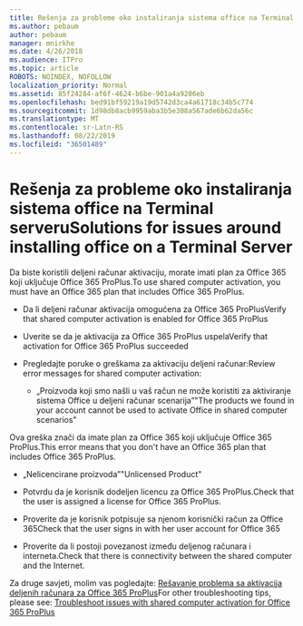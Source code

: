 ```yaml
---
title: Rešenja za probleme oko instaliranja sistema office na Terminal serveru
ms.author: pebaum
author: pebaum
manager: mnirkhe
ms.date: 4/26/2018
ms.audience: ITPro
ms.topic: article
ROBOTS: NOINDEX, NOFOLLOW
localization_priority: Normal
ms.assetid: 85f24284-af6f-4624-b6be-901a4a9206eb
ms.openlocfilehash: bed91bf59219a19d5742d3ca4a61718c34b5c774
ms.sourcegitcommit: 1d98db8acb9959aba3b5e308a567ade6b62da56c
ms.translationtype: MT
ms.contentlocale: sr-Latn-RS
ms.lasthandoff: 08/22/2019
ms.locfileid: "36501489"
---
```

# <a name="solutions-for-issues-around-installing-office-on-a-terminal-server"></a><span data-ttu-id="7d51c-102">Rešenja za probleme oko instaliranja sistema office na Terminal serveru</span><span class="sxs-lookup"><span data-stu-id="7d51c-102">Solutions for issues around installing office on a Terminal Server</span></span>

<span data-ttu-id="7d51c-103">Da biste koristili deljeni računar aktivaciju, morate imati plan za Office 365 koji uključuje Office 365 ProPlus.</span><span class="sxs-lookup"><span data-stu-id="7d51c-103">To use shared computer activation, you must have an Office 365 plan that includes Office 365 ProPlus.</span></span>
  
- <span data-ttu-id="7d51c-104">Da li deljeni računar aktivacija omogućena za Office 365 ProPlus</span><span class="sxs-lookup"><span data-stu-id="7d51c-104">Verify that shared computer activation is enabled for Office 365 ProPlus</span></span>
    
- <span data-ttu-id="7d51c-105">Uverite se da je aktivacija za Office 365 ProPlus uspela</span><span class="sxs-lookup"><span data-stu-id="7d51c-105">Verify that activation for Office 365 ProPlus succeeded</span></span>
    
- <span data-ttu-id="7d51c-106">Pregledajte poruke o greškama za aktivaciju deljeni računar:</span><span class="sxs-lookup"><span data-stu-id="7d51c-106">Review error messages for shared computer activation:</span></span>
    
  - <span data-ttu-id="7d51c-107">„Proizvoda koji smo našli u vaš račun ne može koristiti za aktiviranje sistema Office u deljeni računar scenarija”</span><span class="sxs-lookup"><span data-stu-id="7d51c-107">"The products we found in your account cannot be used to activate Office in shared computer scenarios"</span></span>
  
<span data-ttu-id="7d51c-108">Ova greška znači da imate plan za Office 365 koji uključuje Office 365 ProPlus.</span><span class="sxs-lookup"><span data-stu-id="7d51c-108">This error means that you don't have an Office 365 plan that includes Office 365 ProPlus.</span></span>
    
  - <span data-ttu-id="7d51c-109">„Nelicencirane proizvoda”</span><span class="sxs-lookup"><span data-stu-id="7d51c-109">"Unlicensed Product"</span></span>
    
  - <span data-ttu-id="7d51c-110">Potvrdu da je korisnik dodeljen licencu za Office 365 ProPlus.</span><span class="sxs-lookup"><span data-stu-id="7d51c-110">Check that the user is assigned a license for Office 365 ProPlus.</span></span>
    
  - <span data-ttu-id="7d51c-111">Proverite da je korisnik potpisuje sa njenom korisnički račun za Office 365</span><span class="sxs-lookup"><span data-stu-id="7d51c-111">Check that the user signs in with her user account for Office 365</span></span>
    
  - <span data-ttu-id="7d51c-112">Proverite da li postoji povezanost između deljenog računara i interneta.</span><span class="sxs-lookup"><span data-stu-id="7d51c-112">Check that there is connectivity between the shared computer and the Internet.</span></span>
    
<span data-ttu-id="7d51c-113">Za druge savjeti, molim vas pogledajte: [Rešavanje problema sa aktivacija deljenih računara za Office 365 ProPlus](https://docs.microsoft.com/DeployOffice/troubleshoot-issues-with-shared-computer-activation-for-office-365-proplus)</span><span class="sxs-lookup"><span data-stu-id="7d51c-113">For other troubleshooting tips, please see: [Troubleshoot issues with shared computer activation for Office 365 ProPlus](https://docs.microsoft.com/DeployOffice/troubleshoot-issues-with-shared-computer-activation-for-office-365-proplus)</span></span>
  

